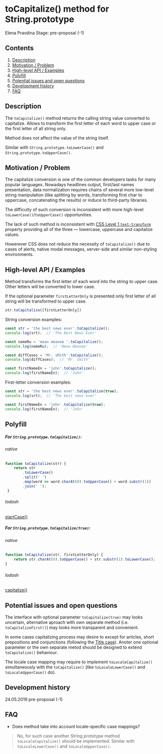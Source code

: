 # toCapitalize() method for String.prototype

Elena Pravdina
Stage: pre-proposal (-1)

## Contents

1. [Description](#description)
2. [Motivation / Problem](#motivation--problem)
3. [High-level API / Examples](#high-level-api--examples)
4. [Polyfill](#polyfill)
5. [Potential issues and open questions](#potential-issues-and-open-questions)
6. [Development history](#development-history)
7. [FAQ](#faq)

## Description

The `toCapitalize()` method returns the calling string value converted to capitalize.
Allows to transform the first letter of each word to upper case or the first letter of all string only.

Method does not affect the value of the string itself.

Similar with `String.prototype.toLowerCase()` and `String.prototype.toUpperCase()`.

## Motivation / Problem

The capitalize conversion is one of the common developers tasks for many popular languages. Nowadays headlines output, first/last names presentation, data normalization requires chains of several more low-level string manipulation (like splitting by words, transforming first char to uppercase, concatenating the results) or induce to third-party libraries.

The difficulty of such conversion is inconsistent with more high-level `toLowerCase()`/`toUpperCase()` opportunities.

The lack of such method is inconsistent with [CSS Level 1 `text-transform`](https://www.w3.org/TR/CSS1/#text-transform "CSS Level 1 text-transform") property providing all of the three — lowercase, uppercase and capitalize values.

Howerever CSS does not reduce the necessity of `toCapitalize()` due to cases of alerts, native modal messages, server-side and similar non-styling environments.

## High-level API / Examples

Method transforms the first letter of each word into the string to upper case. Other letters will be converted to lower case.

If the optional parameter `firstLetterOnly` is presented only first letter of all string will be transformed to upper case.
 
 ```js
str.toCapitalize([firstLetterOnly])
```

String conversion examples:

```js
const str = 'the best news ever'.toCapitalize();
console.log(srt);  // 'The Best News Ever'
```
```js
const nameRu = 'иван иванов '.toCapitalize();
console.log(nameRu);  // 'Иван Иванов'
```

```js
const diffCases = 'Mr. sMith'.toCapitalize();
console.log(diffCases);  // 'Mr. Smith'
```

```js
const firstNameEn = 'john'.toCapitalize();
console.log(firstNameEn);  // 'John'
```

First-letter conversion examples:

```js
const str = 'the best news ever'.toCapitalize(true);
console.log(srt);  // 'The best news ever'
```
```js
const firstNameEn = 'john'.toCapitalize(true);
console.log(firstNameEn);  // 'John'
```

## Polyfill

##### For `String.prototype.toCapitalize()`:

###### native
```javascript
function toCapitalize(str) {
	return str
		.toLowerCase()
		.split(' ')
		.map(word => word.charAt(0).toUpperCase() + word.substr(1))
		.join(' ');
 }
```

###### lodash
[startCase()](https://lodash.com/docs/4.17.11#startCase "startCase")

##### For `String.prototype.toCapitalize(true)`:

###### native
```javascript
function toCapitalize(str, firstLetterOnly) {
	return str.charAt(0).toUpperCase() + str.substr(1).toLowerCase();
}
```

###### lodash
[capitalize()](https://lodash.com/docs/4.17.11#capitalize "capitalize") 

## Potential issues and open questions

The interface with optional parameter `toCapitalize(true)` may looks uncertain, alternative aproach with own separate method (i.e. `toCapitalizeFirst()`) may looks more transparent and convenient.

In some cases capitalizing process may desire to except for articles, short prepositions and conjunctions (following the [Title case](https://en.wikipedia.org/wiki/Letter_case#Stylistic_or_specialised_usage "Title case")). Anoter one optional parameter or the own separate metod should be designed to extend `toCapitalize()` behaviour.

The locale case mapping may require to implement `toLocaleCapitalize()` simultaneously with the `toCapitalize()` (like  `toLocaleLowerCase()` and `toLocaleUpperCase()` do).


## Development history

24.05.2019 pre-proposal (-1)

## FAQ
- Does method take into account locale-specific case mappings?

> No, for such case another String.prototype method `toLocaleCapitalize()` should be implemented. Similar with `toLocaleLowerCase()` and `toLocaleUpperCase()`.
